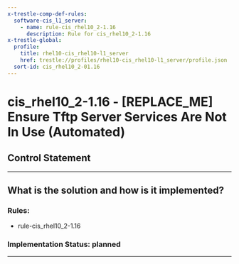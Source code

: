 ```yaml
---
x-trestle-comp-def-rules:
  software-cis_l1_server:
    - name: rule-cis_rhel10_2-1.16
      description: Rule for cis_rhel10_2-1.16
x-trestle-global:
  profile:
    title: rhel10-cis_rhel10-l1_server
    href: trestle://profiles/rhel10-cis_rhel10-l1_server/profile.json
  sort-id: cis_rhel10_2-01.16
---
```


# cis_rhel10_2-1.16 - \[REPLACE_ME\] Ensure Tftp Server Services Are Not In Use (Automated)

## Control Statement

______________________________________________________________________

## What is the solution and how is it implemented?

<!-- For implementation status enter one of: implemented, partial, planned, alternative, not-applicable -->

<!-- Note that the list of rules under ### Rules: is read-only and changes will not be captured after assembly to JSON -->

<!-- Add control implementation description here for control: cis_rhel10_2-1.16 -->

### Rules:

  - rule-cis_rhel10_2-1.16

### Implementation Status: planned

______________________________________________________________________
